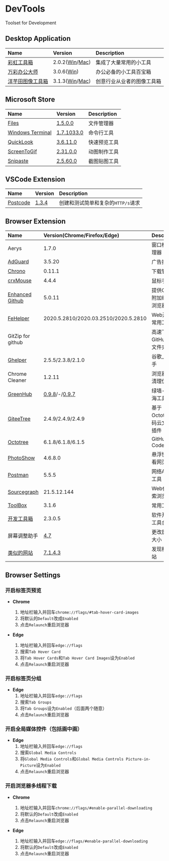 # DevTools

Toolset for Development

## Desktop Application

| Name                                 | Version                                                        | Description                |
| :----------------------------------- | :------------------------------------------------------------- | :------------------------- |
| [彩虹工具箱][彩虹工具箱]             | 2.0.2([Win][彩虹工具箱-Win]/[Mac][彩虹工具箱-Mac])             | 集成了大量常用的小工具     |
| [万彩办公大师][万彩办公大师]         | 3.0.6([Win][万彩办公大师-Win])                                 | 办公必备的小工具百宝箱     |
| [洋芋田图像工具箱][洋芋田图像工具箱] | 3.1.3([Win][洋芋田图像工具箱-Win]/[Mac][洋芋田图像工具箱-Mac]) | 创意行业从业者的图像工具箱 |

[彩虹工具箱]: https://rainbowbyte.com/app/rainbowtoolbox.html '跳转主页'
[彩虹工具箱-Win]: https://rainbowbyte.lanzoux.com/iUGm2o76n3i '跳转下载页'
[彩虹工具箱-Mac]: https://rainbowbyte.lanzoux.com/iH1duo76qkd '跳转下载页'
[万彩办公大师]: http://www.wofficebox.com/ '跳转主页'
[万彩办公大师-Win]: http://files.wofficebox.com/officebox/download/OfficeBox%E5%AE%98%E6%96%B9%E7%BB%BF%E8%89%B2%E7%89%88.zip '点击下载'
[洋芋田图像工具箱]: https://imagetoolkit.potatofield.cn/ '跳转主页'
[洋芋田图像工具箱-Win]: https://files.potatofield.cn/ImageToolkit/Packages/potatofield-image-toolkit-3.1.3.exe '点击下载'
[洋芋田图像工具箱-Mac]: https://files.potatofield.cn/ImageToolkit/Packages/potatofield-image-toolkit-3.1.3.dmg '点击下载'

## Microsoft Store

| Name                         | Version                           | Description  |
| :--------------------------- | :-------------------------------- | :----------- |
| [Files][Files]               | [1.5.0.0][Files-Microsoft]        | 文件管理器   |
| [Windows Terminal][Terminal] | [1.7.1033.0][Terminal-Microsoft]  | 命令行工具   |
| [QuickLook][QuickLook]       | [3.6.11.0][QuickLook-Microsoft]   | 快速预览工具 |
| [ScreenToGif][ScreenToGif]   | [2.31.0.0][ScreenToGif-Microsoft] | 动图制作工具 |
| [Snipaste][Snipaste]         | [2.5.60.0][Snipaste-Microsoft]    | 截图贴图工具 |

[Files]: https://github.com/files-community/Files '跳转主页'
[Files-Microsoft]: https://www.microsoft.com/store/productId/9NGHP3DX8HDX '跳转Microsoft Store'
[Terminal]: https://github.com/microsoft/terminal '跳转主页'
[Terminal-Microsoft]: https://www.microsoft.com/store/productId/9N0DX20HK701 '跳转Microsoft Store'
[QuickLook]: https://github.com/QL-Win/QuickLook '跳转主页'
[QuickLook-Microsoft]: https://www.microsoft.com/store/productId/9NV4BS3L1H4S '跳转Microsoft Store'
[ScreenToGif]: https://www.screentogif.com/ '跳转主页'
[ScreenToGif-Microsoft]: https://www.microsoft.com/store/productId/9N3SQK8PDS8G '跳转Microsoft Store'
[Snipaste]: https://www.snipaste.com/ '跳转主页'
[Snipaste-Microsoft]: https://www.microsoft.com/store/productId/9P1WXPKB68KX '跳转Microsoft Store'

## VSCode Extension

| Name                 | Version                  | Description                        |
| :------------------- | :----------------------- | :--------------------------------- |
| [Postcode][Postcode] | [1.3.4][Postcode-VSCode] | 创建和测试简单和复杂的`HTTP/s`请求 |

[Postcode]: https://github.com/rohinivsenthil/postcode '跳转主页'
[Postcode-VSCode]: https://marketplace.visualstudio.com/items?itemName=rohinivsenthil.postcode  '跳转Visual Studio Marketplace'

## Browser Extension

| Name                               | Version(Chrome/Firefox/Edge)                      | Description                    |
| :--------------------------------- | :------------------------------------------------ | :----------------------------- |
| Aerys                              | 1.7.0                                             | 窗口标签管理器                 |
| [AdGuard][AdGuard]                 | 3.5.20                                            | 广告拦截器                     |
| [Chrono][Chrono]                   | 0.11.1                                            | 下载管理器                     |
| [crxMouse][crxMouse]               | 4.4.4                                             | 鼠标手势                       |
| [Enhanced Github][Enhanced Github] | 5.0.11                                            | 提供GitHub附加组件的浏览器扩展 |
| [FeHelper][FeHelper]               | 2020.5.2810/2020.03.2510/2020.5.2810              | Web开发者常用工具集            |
| GitZip for github                  |                                                   | 高速下载GitHub项目文件夹       |
| [Ghelper][Ghelper]                 | 2.5.5/2.3.8/2.1.0                                 | 谷歌上网助手                   |
| Chrome Cleaner                     | 1.2.11                                            | 浏览器缓存清理优化             |
| [GreenHub][GreenHub]               | [0.9.8][GreenHub-Google]/-/[0.9.7][GreenHub-Edge] | 绿墙-网络出海工具              |
| [GiteeTree][GiteeTree]             | 2.4.9/2.4.9/2.4.9                                 | 基于Octotree的码云文件树插件   |
| [Octotree][Octotree]               | 6.1.8/6.1.8/6.1.5                                 | GitHub Code Tree               |
| [PhotoShow][PhotoShow]             | 4.6.8.0                                           | 悬浮快速查看网页原图           |
| [Postman][Postman]                 | 5.5.5                                             | 网络API测试工具                |
| [Sourcegraph][Sourcegraph]         | 21.5.12.144                                       | Web代码搜索浏览工具            |
| [ToolBox][ToolBox]                 | 3.1.6                                             | 常用工具                       |
| [开发工具箱](开发工具箱)           | 2.3.0.5                                           | 软件开发小工具合集             |
| 屏幕调整助手                       | [4.7][屏幕调整助手-Google]                        | 更改屏幕的大小                 |
| [类似的网站][类似的网站]           | [7.1.4.3][类似的网站-Google]                      | 发现相关网站                   |

[AdGuard]: https://adguard.com/zh_cn/adguard-browser-extension/overview.html '跳转主页'
[Chrono]: https://www.chronodownloader.net/ '跳转主页'
[crxMouse]: https://crxmouse.com/zh-hans/ '跳转主页'
[Enhanced Github]: https://varunmalhotra.xyz/enhanced-github/ '跳转主页'
[FeHelper]: https://www.baidufe.com/fehelper '跳转主页'
[Ghelper]: https://ghelper.xyz/ '跳转主页'
[GreenHub]: https://github.com/pablocc1979/Green-Hub-Proxy/ '跳转主页'
[GreenHub-Google]: https://chrome.google.com/webstore/detail/greenhub%E7%BB%BF%E5%A2%99-%E7%BD%91%E7%BB%9C%E5%87%BA%E6%B5%B7%E5%B7%A5%E5%85%B7/knmhokeiipedacnhpjklbjmfgedfohco '跳转Google Store'
[GreenHub-Edge]: https://microsoftedge.microsoft.com/addons/detail/greenhub%E7%BB%BF%E5%A2%99%E7%BD%91%E7%BB%9C%E5%87%BA%E6%B5%B7%E5%B7%A5%E5%85%B7/hholdpohidinjmkoanabdchniingdfac?hl=zh-CN '跳转Microsoft Store'
[GiteeTree]: https://gitee.com/oschina/GitCodeTree '跳转主页'
[Octotree]: https://www.octotree.io/ '跳转主页'
[PhotoShow]: https://github.com/Mr-VincentW/PhotoShow '跳转主页'
[Postman]: https://www.postman.com/downloads/ '跳转主页'
[Sourcegraph]: https://sourcegraph.com/ '跳转主页'
[ToolBox]: http://chenapp.com/chrome/developtools '跳转主页'
[开发工具箱]: https://www.box3.cn/ '跳转主页'
[屏幕调整助手-Google]: https://chrome.google.com/webstore/detail/%E5%B1%8F%E5%B9%95%E8%B0%83%E6%95%B4%E5%8A%A9%E6%89%8B/ajgidahckhliegaonfgbialbcpcljach '跳转Google Store'
[类似的网站]: https://www.similarsites.com/ '跳转主页'
[类似的网站-Google]: https://chrome.google.com/webstore/detail/similar-sites-discover-re/necpbmbhhdiplmfhmjicabdeighkndkn '跳转Google Store'

## Browser Settings

### 开启标签页预览

- **Chrome**
  1. 地址栏输入并回车`chrome://flags/#tab-hover-card-images`
  2. 将默认的`Default`改成`Enabled`
  3. 点击`Relaunch`重启浏览器

- **Edge**
  1. 地址栏输入并回车`edge://flags`
  2. 搜索`Tab Hover Card`
  3. 将`Tab Hover Cards`和`Tab Hover Card Images`设为`Enabled`
  4. 点击`Relaunch`重启浏览器

### 开启标签页分组

- **Edge**
  1. 地址栏输入并回车`edge://flags`
  2. 搜索`Tab Groups`
  3. 将`Tab Groups`设为`Enabled`（后面两个随意）
  4. 点击`Relaunch`重启浏览器

### 开启全局媒体控件（包括画中画）

- **Edge**
  1. 地址栏输入并回车`edge://flags`
  2. 搜索`Global Media Controls`
  3. 将`Global Media Controls`和`Global Media Controls Picture-in-Picture`设为`Enabled`
  4. 点击`Relaunch`重启浏览器

### 开启浏览器多线程下载

- **Chrome**
  1. 地址栏输入并回车`chrome://flags/#enable-parallel-downloading`
  2. 将默认的`Default`改成`Enabled`
  3. 点击`Relaunch`重启浏览器

- **Edge**
  1. 地址栏输入并回车`edge://flags/#enable-parallel-downloading`
  2. 将默认的`Default`改成`Enabled`
  3. 点击`Relaunch`重启浏览器
